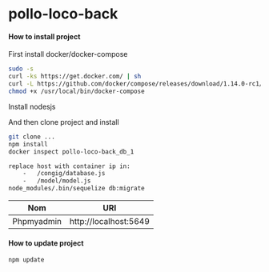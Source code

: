 # pollo-loco-back

#### How to install project

First install docker/docker-compose
~~~bash
sudo -s
curl -ks https://get.docker.com/ | sh
curl -L https://github.com/docker/compose/releases/download/1.14.0-rc1/docker-compose-`uname -s`-`uname -m` > /usr/local/bin/docker-compose
chmod +x /usr/local/bin/docker-compose
~~~

Install nodesjs

And then clone project and install

~~~bash
git clone ...
npm install
docker inspect pollo-loco-back_db_1

replace host with container ip in:
    -   /congig/database.js
    -   /model/model.js
node_modules/.bin/sequelize db:migrate
~~~

| Nom                   | URI                                                  |
|-------------------    |--------------------------------------------------    |
| Phpmyadmin            | http://localhost:5649                                |

#### How to update project

~~~bash
npm update
~~~
